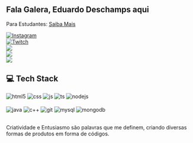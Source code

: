 ## Fala Galera, Eduardo Deschamps aqui

Para Estudantes: 
<a href="https://www.linkedin.com/posts/eduardo-deschamps-96ba731b9_estudantesdetecnologia-ferramentasgratuitas-activity-7206064010797002753-QBDP?utm_source=share&utm_medium=member_desktop">Saiba Mais</a>

[![Instagram](https://img.shields.io/badge/Instagram-E4405F?style=for-the-badge&logo=instagram&logoColor=white)](https://instagram.com/_ddeschamps)  
[![Twitch](https://img.shields.io/badge/Twitch-9146FF?style=for-the-badge&logo=twitch&logoColor=white)](https://twitch.tv/dechampola)  
<a href="https://discord.gg/dechampola" target="_blank"><img src="https://img.shields.io/badge/Discord-7289DA?style=for-the-badge&logo=discord&logoColor=white" target="_blank"></a>  
<a href="mailto:eduardo.ddeschamps@gmail.com"><img src="https://img.shields.io/badge/-Gmail-%23333?style=for-the-badge&logo=gmail&logoColor=white" target="_blank"></a>  
<a href="https://www.linkedin.com/in/eduardo-deschamps-96ba731b9/" target="_blank"><img src="https://img.shields.io/badge/-LinkedIn-%230077B5?style=for-the-badge&logo=linkedin&logoColor=white" target="_blank"></a>  

## 💻 Tech Stack

<div style="display: inline_block">
  <img align="center" alt="html5" src="https://img.shields.io/badge/HTML5-E34F26?style=for-the-badge&logo=html5&logoColor=white" />
  <img align="center" alt="css" src="https://img.shields.io/badge/CSS3-1572B6?style=for-the-badge&logo=css3&logoColor=white" />
  <img align="center" alt="js" src="https://img.shields.io/badge/JavaScript-F7DF1E?style=for-the-badge&logo=javascript&logoColor=black" />
  <img align="center" alt="ts" src="https://img.shields.io/badge/TypeScript-007ACC?style=for-the-badge&logo=typescript&logoColor=white" />
  <img align="center" alt="nodejs" src="https://img.shields.io/badge/Node.js-43853D?style=for-the-badge&logo=node.js&logoColor=white" />
  <br/>
  <br/>
  <img align="center" alt="java" src="https://img.shields.io/badge/-Java-000?logo=openjdk&logoColor=E94D5F&style=for-the-badge&logoColor=white" />
  <img align="center" alt="c++" src="https://img.shields.io/badge/-C++-000?logo=cplusplus&logoColor=30A3DC&style=for-the-badge" />
  <img align="center" alt="git" src="https://img.shields.io/badge/Git-000?style=for-the-badge&logo=git&logoColor=E94D5F" />
  <img align="center" alt="mysql" src="https://img.shields.io/badge/-MySql-000?logo=mysql&logoColor=30A3DC&style=for-the-badge&logoColor=white" />
  <img align="center" alt="mongodb" src="https://img.shields.io/badge/-MongoDB-000?logo=mongodb&logoColor=30A3DC&style=for-the-badge&logoColor=white" />
</div>
<br/>

Criatividade e Entusiasmo são palavras que me definem, criando diversas formas de produtos em forma de códigos.
